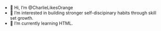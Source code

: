 - 👋 Hi, I’m @CharlieLikesOrange
- 👀 I’m interested in building stronger self-discipinary habits through skill set growth.
- 🌱 I’m currently learning HTML.


<!---
CharlieLikesOrange/CharlieLikesOrange is a ✨ special ✨ repository because its `README.md` (this file) appears on your GitHub profile.
You can click the Preview link to take a look at your changes.
--->
